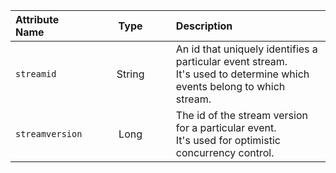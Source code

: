 | Attribute Name | Type  | Description |
|:----|:-----:|:----|
| `streamid` | &nbsp;&nbsp;&nbsp;&nbsp;&nbsp;&nbsp;&nbsp;&nbsp;String&nbsp;&nbsp;&nbsp;&nbsp;&nbsp;&nbsp;&nbsp;&nbsp;| An id that uniquely identifies a particular event stream.<br>It's used to determine which events belong to which stream. |     
| `streamversion` | Long | The id of the stream version for a particular event.<br>It's used for optimistic concurrency control.  |     